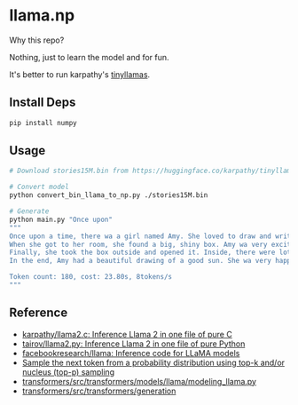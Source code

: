 # llama.np

Why this repo?

Nothing, just to learn the model and for fun.

It's better to run karpathy's [tinyllamas](https://huggingface.co/karpathy/tinyllamas).


## Install Deps

```bash
pip install numpy
```

## Usage

```bash
# Download stories15M.bin from https://huggingface.co/karpathy/tinyllamas/tree/main to current dir

# Convert model
python convert_bin_llama_to_np.py ./stories15M.bin

# Generate
python main.py "Once upon"
"""
Once upon a time, there wa a girl named Amy. She loved to draw and write. One day, she wa out in her house looking for something to do.
When she got to her room, she found a big, shiny box. Amy wa very excited and started to write on the box. But then, she had a bad feeling. She had to delay her writing until the sun went down.
Finally, she took the box outside and opened it. Inside, there were lot of crayon and paper. Amy started to draw a big sun in the sky. Then she began to write. She made a beautiful drawing of the sun with her crayon.
In the end, Amy had a beautiful drawing of a good sun. She wa very happy and proud of her work. She learned that sometime thing need to be stopped and paid off.

Token count: 180, cost: 23.80s, 8tokens/s
"""
```

## Reference

- [karpathy/llama2.c: Inference Llama 2 in one file of pure C](https://github.com/karpathy/llama2.c)
- [tairov/llama2.py: Inference Llama 2 in one file of pure Python](https://github.com/tairov/llama2.py)
- [facebookresearch/llama: Inference code for LLaMA models](https://github.com/facebookresearch/llama)
- [Sample the next token from a probability distribution using top-k and/or nucleus (top-p) sampling](https://gist.github.com/thomwolf/1a5a29f6962089e871b94cbd09daf317)
- [transformers/src/transformers/models/llama/modeling_llama.py](https://github.com/huggingface/transformers/blob/main/src/transformers/models/llama/modeling_llama.py)
- [transformers/src/transformers/generation](https://github.com/huggingface/transformers/tree/main/src/transformers/generation)
